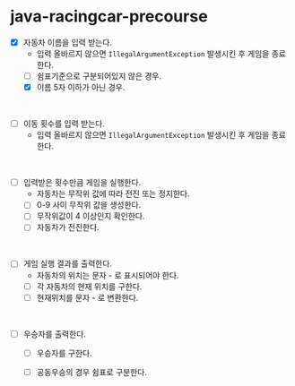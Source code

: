 # java-racingcar-precourse

- [x] 자동차 이름을 입력 받는다.
    - 입력 올바르지 않으면 `IllegalArgumentException` 발생시킨 후 게임을 종료한다.
    - [ ] 쉼표기준으로 구분되어있지 않은 경우.
    - [x] 이름 5자 이하가 아닌 경우.
<br>

- [ ] 이동 횟수를 입력 받는다.
    - 입력 올바르지 않으면 `IllegalArgumentException` 발생시킨 후 게임을 종료한다.  
<br>

- [ ] 입력받은 횟수만큼 게임을 실행한다.
    - 자동차는 무작위 값에 따라 전진 또는 정지한다.
    - [ ] 0-9 사이 무작위 값을 생성한다.
    - [ ] 무작위값이 4 이상인지 확인한다.
    - [ ] 자동차가 전진한다.
<br>

- [ ] 게임 실행 결과를 출력한다.
    - 자동차의 위치는 문자 - 로 표시되어야 한다.
    - [ ] 각 자동차의 현재 위치를 구한다.
    - [ ] 현재위치를 문자 - 로 변환한다.  
<br>

- [ ] 우승자를 출력한다.
    - [ ] 우승자를 구한다.
    - [ ] 공동우승의 경우 쉼표로 구분한다.

